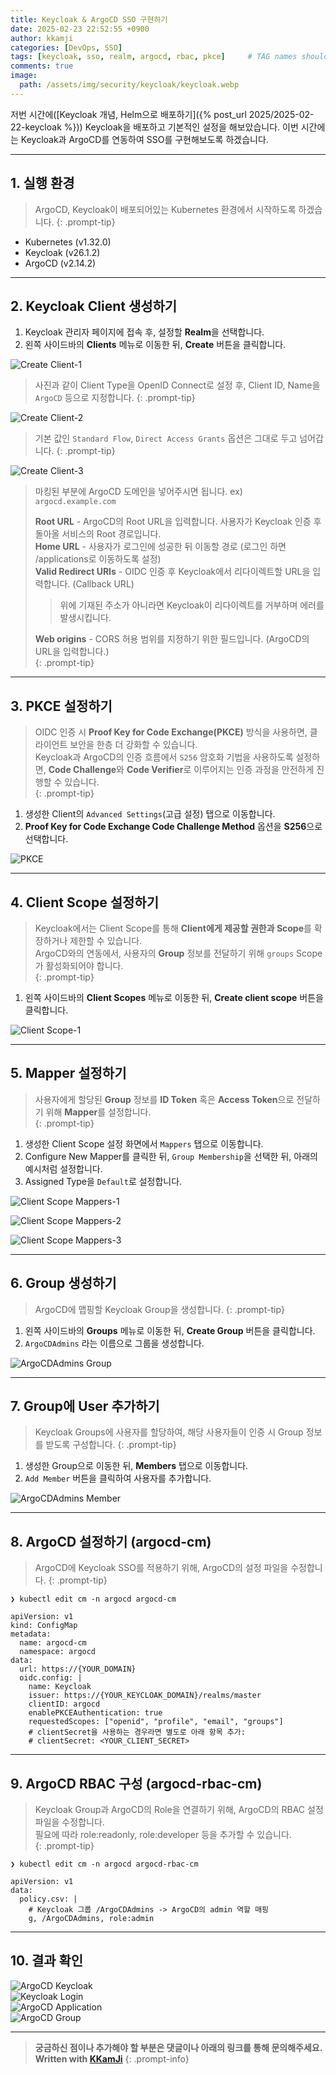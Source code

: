 ```yaml
---
title: Keycloak & ArgoCD SSO 구현하기
date: 2025-02-23 22:52:55 +0900
author: kkamji
categories: [DevOps, SSO]
tags: [keycloak, sso, realm, argocd, rbac, pkce]     # TAG names should always be lowercase
comments: true
image:
  path: /assets/img/security/keycloak/keycloak.webp
---
```


저번 시간에([Keycloak 개념, Helm으로 배포하기]({% post_url 2025/2025-02-22-keycloak %})) Keycloak을 배포하고 기본적인 설정을 해보았습니다. 이번 시간에는 Keycloak과 ArgoCD를 연동하여 SSO를 구현해보도록 하겠습니다.

---

## 1. 실행 환경

> ArgoCD, Keycloak이 배포되어있는 Kubernetes 환경에서 시작하도록 하겠습니다.
{: .prompt-tip}

- Kubernetes (v1.32.0)
- Keycloak (v26.1.2)
- ArgoCD (v2.14.2)

---

## 2. Keycloak Client 생성하기

1. Keycloak 관리자 페이지에 접속 후, 설정할 **Realm**을 선택합니다.  
2. 왼쪽 사이드바의 **Clients** 메뉴로 이동한 뒤, **Create** 버튼을 클릭합니다.

![Create Client-1](/assets/img/security/keycloak/client-1.webp)

> 사진과 같이 Client Type을 OpenID Connect로 설정 후, Client ID, Name을 `ArgoCD` 등으로 지정합니다.
{: .prompt-tip}

![Create Client-2](/assets/img/security/keycloak/client-2.webp)

> 기본 값인 `Standard Flow`, `Direct Access Grants` 옵션은 그대로 두고 넘어갑니다.
{: .prompt-tip}

![Create Client-3](/assets/img/security/keycloak/client-3.webp)

> 마킹된 부분에 ArgoCD 도메인을 넣어주시면 됩니다. ex) `argocd.example.com`
>
> **Root URL** - ArgoCD의 Root URL을 입력합니다. 사용자가 Keycloak 인증 후 돌아올 서비스의 Root 경로입니다.  
> **Home URL** - 사용자가 로그인에 성공한 뒤 이동할 경로 (로그인 하면 /applications로 이동하도록 설정)  
> **Valid Redirect URIs** - OIDC 인증 후 Keycloak에서 리다이렉트할 URL을 입력합니다. (Callback URL)  
> > 위에 기재된 주소가 아니라면 Keycloak이 리다이렉트를 거부하며 에러를 발생시킵니다.  
>
> **Web origins** - CORS 허용 범위를 지정하기 위한 필드입니다. (ArgoCD의 URL을 입력합니다.)  
{: .prompt-tip}

---

## 3. PKCE 설정하기

> OIDC 인증 시 **Proof Key for Code Exchange(PKCE)** 방식을 사용하면, 클라이언트 보안을 한층 더 강화할 수 있습니다.  
> Keycloak과 ArgoCD의 인증 흐름에서 `S256` 암호화 기법을 사용하도록 설정하면, **Code Challenge**와 **Code Verifier**로 이루어지는 인증 과정을 안전하게 진행할 수 있습니다.  
{: .prompt-tip}

1. 생성한 Client의 `Advanced Settings`(고급 설정) 탭으로 이동합니다.
2. **Proof Key for Code Exchange Code Challenge Method** 옵션을 **S256**으로 선택합니다.

![PKCE](/assets/img/security/keycloak/pkce.webp)

---

## 4. Client Scope 설정하기

> Keycloak에서는 Client Scope를 통해 **Client에게 제공할 권한과 Scope**를 확장하거나 제한할 수 있습니다.  
> ArgoCD와의 연동에서, 사용자의 **Group** 정보를 전달하기 위해 `groups` Scope가 활성화되어야 합니다.  
{: .prompt-tip}

1. 왼쪽 사이드바의 **Client Scopes** 메뉴로 이동한 뒤, **Create client scope** 버튼을 클릭합니다.

![Client Scope-1](/assets/img/security/keycloak/client-scope-1.webp)

---

## 5. Mapper 설정하기

> 사용자에게 할당된 **Group** 정보를 **ID Token** 혹은 **Access Token**으로 전달하기 위해 **Mapper**를 설정합니다.  
{: .prompt-tip}

1. 생성한 Client Scope 설정 화면에서 `Mappers` 탭으로 이동합니다.  
2. Configure New Mapper를 클릭한 뒤, `Group Membership`을 선택한 뒤, 아래의 예시처럼 설정합니다.
3. Assigned Type을 `Default`로 설정합니다.

![Client Scope Mappers-1](/assets/img/security/keycloak/client-scope-mappers-1.webp)  

![Client Scope Mappers-2](/assets/img/security/keycloak/client-scope-mappers-2.webp)  

![Client Scope Mappers-3](/assets/img/security/keycloak/client-scope-mappers-3.webp)  

---

## 6. Group 생성하기

> ArgoCD에 맵핑할 Keycloak Group을 생성합니다.
{: .prompt-tip}

1. 왼쪽 사이드바의 **Groups** 메뉴로 이동한 뒤, **Create Group** 버튼을 클릭합니다.
2. `ArgoCDAdmins` 라는 이름으로 그룹을 생성합니다.

![ArgoCDAdmins Group](/assets/img/security/keycloak/keycloak-group.webp)

---

## 7. Group에 User 추가하기

> Keycloak Groups에 사용자를 할당하여, 해당 사용자들이 인증 시 Group 정보를 받도록 구성합니다.
{: .prompt-tip}

1. 생성한 Group으로 이동한 뒤, **Members** 탭으로 이동합니다.
2. `Add Member` 버튼을 클릭하여 사용자를 추가합니다.

![ArgoCDAdmins Member](/assets/img/security/keycloak/keycloak-member.webp)

---

## 8. ArgoCD 설정하기 (argocd-cm)

> ArgoCD에 Keycloak SSO를 적용하기 위해, ArgoCD의 설정 파일을 수정합니다.
{: .prompt-tip}

```shell
❯ kubectl edit cm -n argocd argocd-cm

apiVersion: v1
kind: ConfigMap
metadata:
  name: argocd-cm
  namespace: argocd
data:
  url: https://{YOUR_DOMAIN}
  oidc.config: |
    name: Keycloak
    issuer: https://{YOUR_KEYCLOAK_DOMAIN}/realms/master
    clientID: argocd
    enablePKCEAuthentication: true
    requestedScopes: ["openid", "profile", "email", "groups"]
    # clientSecret을 사용하는 경우라면 별도로 아래 항목 추가:
    # clientSecret: <YOUR_CLIENT_SECRET>
```

---

## 9. ArgoCD RBAC 구성 (argocd-rbac-cm)

> Keycloak Group과 ArgoCD의 Role을 연결하기 위해, ArgoCD의 RBAC 설정 파일을 수정합니다.  
> 필요에 따라 role:readonly, role:developer 등을 추가할 수 있습니다.  
{: .prompt-tip}

```shell
❯ kubectl edit cm -n argocd argocd-rbac-cm

apiVersion: v1
data:
  policy.csv: |
    # Keycloak 그룹 /ArgoCDAdmins -> ArgoCD의 admin 역할 매핑
    g, /ArgoCDAdmins, role:admin
```

---

## 10. 결과 확인

![ArgoCD Keycloak](/assets/img/security/keycloak/argocd-keycloak.webp)  
![Keycloak Login](/assets/img/security/keycloak/keycloak-login.webp)  
![ArgoCD Application](/assets/img/security/keycloak/argocd-applications.webp)  
![ArgoCD Group](/assets/img/security/keycloak/argocd-group.webp)  

---

> **궁금하신 점이나 추가해야 할 부분은 댓글이나 아래의 링크를 통해 문의해주세요.**  
> **Written with [KKamJi](https://www.linkedin.com/in/taejikim/)**
{: .prompt-info}
